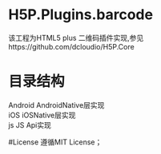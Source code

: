 # H5P.Plugins.barcode
该工程为HTML5 plus 二维码插件实现,参见https://github.com/dcloudio/H5P.Core
# 目录结构
 Android AndroidNative层实现  
 iOS iOSNative层实现  
 js JS Api实现  

#License
遵循MIT License；
